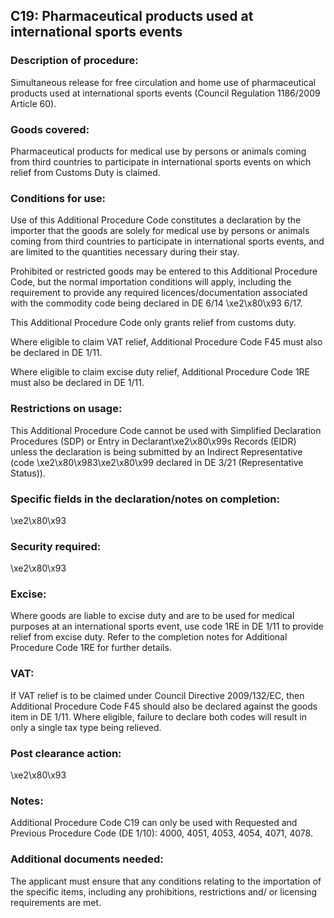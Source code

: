 C19: Pharmaceutical products used at international sports events
----------------------------------------------------------------

### Description of procedure:

Simultaneous release for free circulation and home use of pharmaceutical products used at international sports events (Council Regulation 1186/2009 Article 60).

### Goods covered:

Pharmaceutical products for medical use by persons or animals coming from third countries to participate in international sports events on which relief from Customs Duty is claimed.

### Conditions for use:

Use of this Additional Procedure Code constitutes a declaration by the importer that the goods are solely for medical use by persons or animals coming from third countries to participate in international sports events, and are limited to the quantities necessary during their stay.

Prohibited or restricted goods may be entered to this Additional Procedure Code, but the normal importation conditions will apply, including the requirement to provide any required licences/documentation associated with the commodity code being declared in DE 6/14 \xe2\x80\x93 6/17.

This Additional Procedure Code only grants relief from customs duty.

Where eligible to claim VAT relief, Additional Procedure Code F45 must also be declared in DE 1/11.

Where eligible to claim excise duty relief, Additional Procedure Code 1RE must also be declared in DE 1/11.

### Restrictions on usage:

This Additional Procedure Code cannot be used with Simplified Declaration Procedures (SDP) or Entry in Declarant\xe2\x80\x99s Records (EIDR) unless the declaration is being submitted by an Indirect Representative (code \xe2\x80\x983\xe2\x80\x99 declared in DE 3/21 (Representative Status)).

### Specific fields in the declaration/notes on completion:

\xe2\x80\x93

### Security required:

\xe2\x80\x93

### Excise:

Where goods are liable to excise duty and are to be used for medical purposes at an international sports event, use code 1RE in DE 1/11 to provide relief from excise duty. Refer to the completion notes for Additional Procedure Code 1RE for further details.

### VAT:

If VAT relief is to be claimed under Council Directive 2009/132/EC, then Additional Procedure Code F45 should also be declared against the goods item in DE 1/11. Where eligible, failure to declare both codes will result in only a single tax type being relieved.

### Post clearance action:

\xe2\x80\x93

### Notes:

Additional Procedure Code C19 can only be used with Requested and Previous Procedure Code (DE 1/10): 4000, 4051, 4053, 4054, 4071, 4078.

### Additional documents needed:

The applicant must ensure that any conditions relating to the importation of the specific items, including any prohibitions, restrictions and/ or licensing requirements are met.

